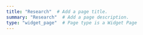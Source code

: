 ```yaml
---
title: "Research"  # Add a page title.
summary: "Research"  # Add a page description.
type: "widget_page"  # Page type is a Widget Page
---
```


